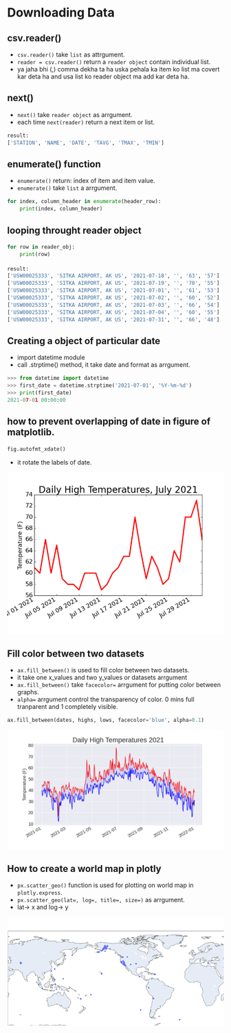# Downloading Data

## csv.reader()

+ `csv.reader()` take `list` as attrgument.
+ `reader = csv.reader()` return a `reader object` contain individual list.
+ ya jaha bhi (,) comma dekha ta  ha uska pehala ka item ko list ma covert kar deta ha and usa list ko reader object ma add kar deta ha.

## next()

+ `next()` take `reader object` as arrgument.
+ each time `next(reader)` return a next item or list.

```python
result:
['STATION', 'NAME', 'DATE', 'TAVG', 'TMAX', 'TMIN']
```

## enumerate() function

+ `enumerate()` return: index of item and item value.
+ `enumerate()` take `list` a arrgument.

```python
for index, column_header in enumerate(header_row):
    print(index, column_header)
```

## looping throught reader object

```python
for row in reader_obj:
    print(row)

result:
['USW00025333', 'SITKA AIRPORT, AK US', '2021-07-18', '', '63', '57']
['USW00025333', 'SITKA AIRPORT, AK US', '2021-07-19', '', '70', '55']
['USW00025333', 'SITKA AIRPORT, AK US', '2021-07-01', '', '61', '53']
['USW00025333', 'SITKA AIRPORT, AK US', '2021-07-02', '', '60', '52']
['USW00025333', 'SITKA AIRPORT, AK US', '2021-07-03', '', '66', '54']
['USW00025333', 'SITKA AIRPORT, AK US', '2021-07-04', '', '60', '55']
['USW00025333', 'SITKA AIRPORT, AK US', '2021-07-31', '', '66', '48']

```

## Creating a object of particular date

+ import datetime module 
+ call .strptime() method, it take date and format as arrgument.

```python
>>> from datetime import datetime
>>> first_date = datetime.strptime('2021-07-01', '%Y-%m-%d')
>>> print(first_date)
2021-07-01 00:00:00
```

## how to prevent overlapping of date in figure of matplotlib.

```python
fig.autofmt_xdate()
```

+ it rotate the labels of date.

![Alt text](images/rotate_date.png)

## Fill color between two datasets

+ `ax.fill_between()` is used to fill color between two datasets.
+ it take one x_values and two y_values or datasets arrgument
+ `ax.fill_between()` take `facecolor=` arrgument for putting color between graphs.
+ `alpha=` arrgument control the transparency of color. 0 mins full tranparent and 1 completely visible.


```python
ax.fill_between(dates, highs, lows, facecolor='blue', alpha=0.1)
```

![Alt text](images/shading_between_two_graph.png)


## How to create a world map in plotly
+ `px.scatter_geo()` function is used for plotting on world map in `plotly.express`.
+ `px.scatter_geo(lat=, log=, title=, size=)` as arrgument.
+ lat-> x and log-> y

![Alt text](images/world_map_simple.png)